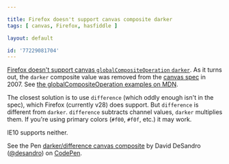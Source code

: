 ```yaml
---

title: Firefox doesn't support canvas composite darker
tags: [ canvas, Firefox, hasfiddle ]

layout: default

id: '77229081704'
---
```


[Firefox doesn't support canvas `globalCompositeOperation` `darker`](https://bugzilla.mozilla.org/show_bug.cgi?id=571532). As it turns out, the `darker` composite value was removed from the [canvas spec](http://www.w3.org/html/wg/drafts/2dcontext/html5_canvas/#dom-context-2d-globalcompositeoperation) in 2007. See [the globalCompositeOperation examples on MDN](https://developer.mozilla.org/samples/canvas-tutorial/6_1_canvas_composite.html).

The closest solution is to use `difference` (which oddly enough isn't in the spec), which Firefox (currently v28) does support. But `difference` is different from `darker`. `difference` subtracts channel values, `darker` multiplies them. If you're using primary colors (`#f00`, `#f0f`, etc.) it may work.

IE10 supports neither.

<p data-height="440" data-theme-id="0" data-slug-hash="tCyEF" data-default-tab="result" class='codepen'>See the Pen <a href='http://codepen.io/desandro/pen/tCyEF'>darker/difference canvas composite</a> by David DeSandro (<a href='http://codepen.io/desandro'>@desandro</a>) on <a href='http://codepen.io'>CodePen</a>.</p>
<script async="true" src="//codepen.io/assets/embed/ei.js">''</script>
